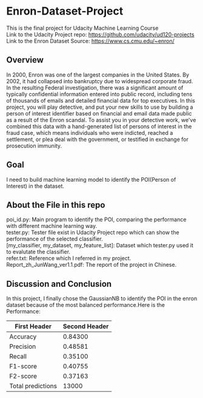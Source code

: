 # Enron-Dataset-Project
This is the final project for Udacity Machine Learning Course  
Link to the Udacity Project repo: https://github.com/udacity/ud120-projects  
Link to the Enron Dataset Source: https://www.cs.cmu.edu/~enron/

## Overview
In 2000, Enron was one of the largest companies in the United States. By 2002, it had collapsed into bankruptcy due to widespread corporate fraud. In the resulting Federal investigation, there was a significant amount of typically confidential information entered into public record, including tens of thousands of emails and detailed financial data for top executives. In this project, you will play detective, and put your new skills to use by building a person of interest identifier based on financial and email data made public as a result of the Enron scandal. To assist you in your detective work, we've combined this data with a hand-generated list of persons of interest in the fraud case, which means individuals who were indicted, reached a settlement, or plea deal with the government, or testified in exchange for prosecution immunity.

## Goal
I need to build machine learning model to identify the POI(Person of Interest) in the dataset.

## About the File in this repo
poi_id.py: Main program to identify the POI, comparing the performance with different machine learning way.  
tester.py: Tester file exist in Udacity Project repo which can show the performance of the selected classifier.  
[my_classifier, my_dataset, my_feature_list]: Dataset which tester.py used it to evalutate the classifier.  
refer.txt: Reference which I referred in my project.  
Report_zh_JunWang_ver1.1.pdf: The report of the project in Chinese.  

## Discussion and Conclusion
In this project, I finally chose the GaussianNB to identify the POI in the enron dataset because of the most balanced performance.Here is the Performance:

First Header | Second Header
------------ | -------------
Accuracy | 0.84300
Precision | 0.48581
Recall | 0.35100
F1-score | 0.40755
F2-score | 0.37163
Total predictions | 13000
